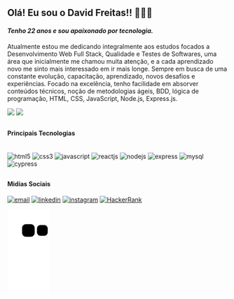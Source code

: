 ## Olá! Eu sou o David Freitas!! 👨🏻‍💻
#### *Tenho 22 anos e sou apaixonado por tecnologia.*
Atualmente estou me dedicando integralmente aos estudos focados a Desenvolvimento Web Full Stack, Qualidade e Testes de Softwares, uma área que inicialmente me chamou muita atenção, e a cada aprendizado novo me sinto mais interessado em ir mais longe. Sempre em busca de uma constante evolução, capacitação, aprendizado, novos desafios e experiências. Focado na excelência, tenho facilidade em absorver conteúdos técnicos, noção de metodologias ágeis, BDD, lógica de programação, HTML, CSS, JavaScript, Node.js, Express.js.

<div>
 <img height="180em" src="https://github-readme-stats.vercel.app/api?username=DavidFreitas0&show_icons=true&theme=merko&count_private=true" />
 <img height="180em" src="https://github-readme-stats.vercel.app/api/top-langs/?username=DavidFreitas0&theme=merko" />
</div>

##

#### Principais Tecnologias
<div style="display: inline-block"></br>
  <img aling="center" alt="html5" src="https://img.shields.io/badge/HTML5-E34F26?style=for-the-badge&logo=html5&logoColor=white" />
  <img aling="center" alt="css3" src="https://img.shields.io/badge/CSS3-1572B6?style=for-the-badge&logo=css3&logoColor=white" />
  <img aling="center" alt="javascript" src="https://img.shields.io/badge/JavaScript-F7DF1E?style=for-the-badge&logo=javascript&logoColor=black" />
  <img aling="center" alt="reactjs" src="https://img.shields.io/badge/React-20232A?style=for-the-badge&logo=react&logoColor=61DAFB" />
  <img aling="center" alt="nodejs" src="https://img.shields.io/badge/Node.js-43853D?style=for-the-badge&logo=node.js&logoColor=white" />
  <img aling="center" alt="express" src="https://img.shields.io/badge/Express.js-404D59?style=for-the-badge" />
  <img aling="center" alt="mysql" src="https://img.shields.io/badge/MySQL-00000F?style=for-the-badge&logo=mysql&logoColor=white" />
  <img aling="center" alt="cypress" src="https://img.shields.io/badge/cypress-dashboard-brightgreen.svg" />
</div>

##

#### Midias Sociais
<div style="display: inline-block">
  <a href="https://criarmeulink.com.br/u/1682692360" target="_blank"><img aling="center" alt="email" src="https://img.shields.io/badge/Gmail-D14836?style=for-the-badge&logo=gmail&logoColor=white" target="_blank" /></a>
  <a href="https://www.linkedin.com/in/david-freitas-6275a9257/" target="_blank"><img aling="center" alt="linkedin" src="https://img.shields.io/badge/LinkedIn-0077B5?style=for-the-badge&logo=linkedin&logoColor=white" target="_blank"/></a>
  <a href="https://www.instagram.com/davidfreitas0" target="_blank"><img aling="center" alt="instagram" src="https://img.shields.io/badge/Instagram-E4405F?style=for-the-badge&logo=instagram&logoColor=white" target="_blank" /></a>
  <a href="https://www.hackerrank.com/davidfreitas0" target="_blank"><img aling="center" alt="HackerRank" src="https://img.shields.io/badge/-Hackerrank-2EC866?style=for-the-badge&logo=HackerRank&logoColor=white" target="_blank" /></a>
</div>

![Snake Animation](https://github.com/DavidFreitas0/DavidFreitas0/blob/output/github-contribution-grid-snake.svg)
